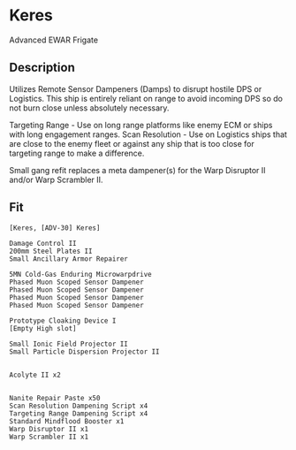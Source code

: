 # Keres

Advanced EWAR Frigate


## Description

Utilizes Remote Sensor Dampeners (Damps) to disrupt hostile DPS or Logistics. This ship is entirely reliant on range to avoid incoming DPS so do not burn close unless absolutely necessary.

Targeting Range - Use on long range platforms like enemy ECM or ships with long engagement ranges.
Scan Resolution - Use on Logistics ships that are close to the enemy fleet or against any ship that is too close for targeting range to make a difference.

Small gang refit replaces a meta dampener(s) for the Warp Disruptor II and/or Warp Scrambler II.

## Fit

```
[Keres, [ADV-30] Keres]

Damage Control II
200mm Steel Plates II
Small Ancillary Armor Repairer

5MN Cold-Gas Enduring Microwarpdrive
Phased Muon Scoped Sensor Dampener
Phased Muon Scoped Sensor Dampener
Phased Muon Scoped Sensor Dampener
Phased Muon Scoped Sensor Dampener

Prototype Cloaking Device I
[Empty High slot]

Small Ionic Field Projector II
Small Particle Dispersion Projector II


Acolyte II x2


Nanite Repair Paste x50
Scan Resolution Dampening Script x4
Targeting Range Dampening Script x4
Standard Mindflood Booster x1
Warp Disruptor II x1
Warp Scrambler II x1
```
